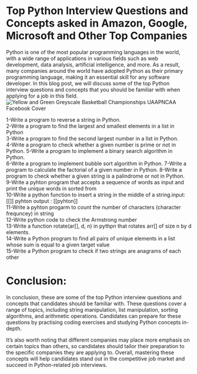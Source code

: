 # Top Python Interview Questions and Concepts asked in Amazon, Google, Microsoft and Other Top Companies
Python is one of the most popular programming languages in the world, with a wide range of applications in various fields such as web development, data analysis, artificial intelligence, and more. As a result, many companies around the world have adopted Python as their primary programming language, making it an essential skill for any software developer. In this blog post, we will discuss some of the top Python interview questions and concepts that you should be familiar with when applying for a job in this field.
![Yellow and Green Greyscale Basketball Championships UAAPNCAA Facebook Cover](https://user-images.githubusercontent.com/121633990/230335512-3435ada7-4b81-48b5-89a4-73c30b1c264e.png)

1-Write a program to reverse a string in Python.        
2-Write a program to find the largest and smallest elements in a list in Python      
3-Write a program to find the second largest number in a list in Python.  
4-Write a program to check whether a given number is prime or not in Python. 
5-Write a program to implement a binary search algorithm in Python.  
6-Write a program to implement bubble sort algorithm in Python. 
7-Write a program to calculate the factorial of a given number in Python. 
8-Write a program to check whether a given string is a palindrome or not in Python.  
9-Write a pyhton program that accepts a sequence of words as input and print the unique words in sorted from  
10-Write a python function to insert a string in the middle of a string.input: [[]] pyhton output : [[pyhton]]  
11-Write a pyhton progarm to count the number of characters (character frequncey) in string   
12-Write python code to check the Armstrong number  
13-Write a function rotate(ar[], d, n) in pythpn that rotates arr[] of size n by d elements.  
14-Write a Python program to find all pairs of unique elements in a list whose sum is equal to a given target value  
15-Write a Python program to check if two strings are anagrams of each other

# Conclusion:
In conclusion, these are some of the top Python interview questions and concepts that candidates should be familiar with. These questions cover a range of topics, including string manipulation, list manipulation, sorting algorithms, and arithmetic operations. Candidates can prepare for these questions by practising coding exercises and studying Python concepts in-depth.

It’s also worth noting that different companies may place more emphasis on certain topics than others, so candidates should tailor their preparation to the specific companies they are applying to. Overall, mastering these concepts will help candidates stand out in the competitive job market and succeed in Python-related job interviews.

